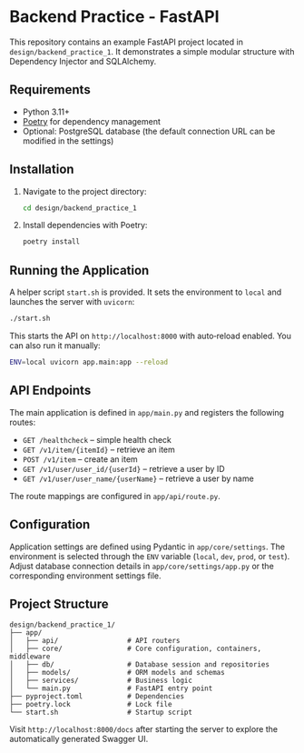 # Backend Practice - FastAPI

This repository contains an example FastAPI project located in `design/backend_practice_1`.
It demonstrates a simple modular structure with Dependency Injector and SQLAlchemy.

## Requirements

- Python 3.11+
- [Poetry](https://python-poetry.org/) for dependency management
- Optional: PostgreSQL database (the default connection URL can be modified in the settings)

## Installation

1. Navigate to the project directory:
   ```bash
   cd design/backend_practice_1
   ```
2. Install dependencies with Poetry:
   ```bash
   poetry install
   ```

## Running the Application

A helper script `start.sh` is provided. It sets the environment to `local` and launches the server with `uvicorn`:

```bash
./start.sh
```

This starts the API on `http://localhost:8000` with auto‑reload enabled.
You can also run it manually:

```bash
ENV=local uvicorn app.main:app --reload
```

## API Endpoints

The main application is defined in `app/main.py` and registers the following routes:

- `GET /healthcheck` – simple health check
- `GET /v1/item/{itemId}` – retrieve an item
- `POST /v1/item` – create an item
- `GET /v1/user/user_id/{userId}` – retrieve a user by ID
- `GET /v1/user/user_name/{userName}` – retrieve a user by name

The route mappings are configured in `app/api/route.py`.

## Configuration

Application settings are defined using Pydantic in `app/core/settings`. The environment is selected through the `ENV` variable (`local`, `dev`, `prod`, or `test`). Adjust database connection details in `app/core/settings/app.py` or the corresponding environment settings file.

## Project Structure

```
design/backend_practice_1/
├── app/
│   ├── api/                 # API routers
│   ├── core/                # Core configuration, containers, middleware
│   ├── db/                  # Database session and repositories
│   ├── models/              # ORM models and schemas
│   ├── services/            # Business logic
│   └── main.py              # FastAPI entry point
├── pyproject.toml           # Dependencies
├── poetry.lock              # Lock file
└── start.sh                 # Startup script
```

Visit `http://localhost:8000/docs` after starting the server to explore the automatically generated Swagger UI.
